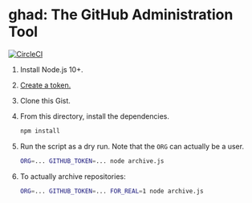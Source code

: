 # ghad: The GitHub Administration Tool

[![CircleCI](https://circleci.com/gh/18F/ghad.svg?style=svg)](https://circleci.com/gh/18F/ghad)

1. Install Node.js 10+.
1. [Create a token.](https://github.com/settings/tokens/new?description=archive%20script&scopes=repo)
1. Clone this Gist.
1. From this directory, install the dependencies.

   ```sh
   npm install
   ```

1. Run the script as a dry run. Note that the `ORG` can actually be a user.

   ```sh
   ORG=... GITHUB_TOKEN=... node archive.js
   ```

1. To actually archive repositories:

   ```sh
   ORG=... GITHUB_TOKEN=... FOR_REAL=1 node archive.js
   ```
